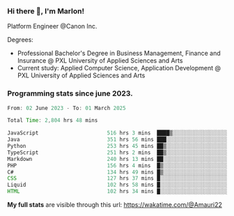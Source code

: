 
### Hi there 👋, I'm Marlon!

Platform Engineer @Canon Inc.

Degrees: 
- Professional Bachelor's Degree in Business Management, Finance and Insurance @ PXL University of Applied Sciences and Arts
- Current study: Applied Computer Science, Application Development @ PXL University of Applied Sciences and Arts

### Programming stats since june 2023.
<!--START_SECTION:waka-->

```java
From: 02 June 2023 - To: 01 March 2025

Total Time: 2,804 hrs 48 mins

JavaScript                      516 hrs 3 mins  ████▒░░░░░░░░░░░░░░░░░░░░   17.98 %
Java                            351 hrs 56 mins ███░░░░░░░░░░░░░░░░░░░░░░   12.26 %
Python                          253 hrs 45 mins ██▒░░░░░░░░░░░░░░░░░░░░░░   08.84 %
TypeScript                      251 hrs 2 mins  ██▒░░░░░░░░░░░░░░░░░░░░░░   08.75 %
Markdown                        240 hrs 13 mins ██░░░░░░░░░░░░░░░░░░░░░░░   08.37 %
PHP                             156 hrs 4 mins  █▒░░░░░░░░░░░░░░░░░░░░░░░   05.44 %
C#                              134 hrs 49 mins █▒░░░░░░░░░░░░░░░░░░░░░░░   04.70 %
CSS                             127 hrs 37 mins █░░░░░░░░░░░░░░░░░░░░░░░░   04.45 %
Liquid                          102 hrs 58 mins █░░░░░░░░░░░░░░░░░░░░░░░░   03.59 %
HTML                            102 hrs 34 mins █░░░░░░░░░░░░░░░░░░░░░░░░   03.57 %
```

<!--END_SECTION:waka-->
**My full stats** are visible through this url: https://wakatime.com/@Amauri22

